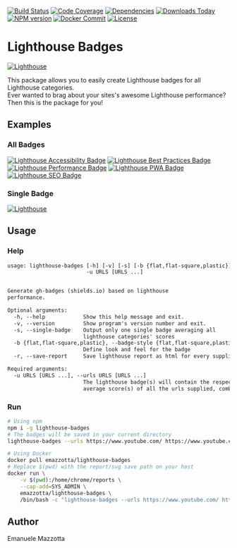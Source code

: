 [![Build Status](https://travis-ci.org/emazzotta/lighthouse-badges.svg?branch=master)](https://travis-ci.org/emazzotta/lighthouse-badges)
[![Code Coverage](https://codecov.io/gh/emazzotta/lighthouse-badges/branch/master/graph/badge.svg)](https://travis-ci.org/emazzotta/lighthouse-badges)
[![Dependencies](https://david-dm.org/emazzotta/lighthouse-badges.svg?style=flat)](https://david-dm.org/emazzotta/lighthouse-badges)
[![Downloads Today](https://img.shields.io/npm/dt/lighthouse-badges.svg?style=flat)](https://badge.fury.io/js/lighthouse-badges)
[![NPM version](https://img.shields.io/npm/v/lighthouse-badges.svg)](https://www.npmjs.org/package/lighthouse-badges)
[![Docker Commit](https://images.microbadger.com/badges/commit/emazzotta/lighthouse-badges.svg)](https://microbadger.com/images/emazzotta/lighthouse-badges)
[![License](http://img.shields.io/:license-mit-blue.svg?style=flat)](https://emanuelemazzotta.com/mit-license) 

# Lighthouse Badges

[![Lighthouse](https://rawgit.com/emazzotta/lighthouse-badges/master/assets/img/lighthouse.svg)](https://github.com/GoogleChrome/lighthouse)

This package allows you to easily create Lighthouse badges for all Lighthouse categories.  
Ever wanted to brag about your sites's awesome Lighthouse performance? Then this is the package for you!  

## Examples

### All Badges

[![Lighthouse Accessibility Badge](https://rawgit.com/emazzotta/lighthouse-badges/master/assets/img/scores/lighthouse_accessibility.svg)](https://github.com/emazzotta/lighthouse-badges)
[![Lighthouse Best Practices Badge](https://rawgit.com/emazzotta/lighthouse-badges/master/assets/img/scores/lighthouse_best-practices.svg)](https://github.com/emazzotta/lighthouse-badges)
[![Lighthouse Performance Badge](https://rawgit.com/emazzotta/lighthouse-badges/master/assets/img/scores/lighthouse_performance.svg)](https://github.com/emazzotta/lighthouse-badges)
[![Lighthouse PWA Badge](https://rawgit.com/emazzotta/lighthouse-badges/master/assets/img/scores/lighthouse_pwa.svg)](https://github.com/emazzotta/lighthouse-badges)
[![Lighthouse SEO Badge](https://rawgit.com/emazzotta/lighthouse-badges/master/assets/img/scores/lighthouse_seo.svg)](https://github.com/emazzotta/lighthouse-badges)

### Single Badge

[![Lighthouse](https://rawgit.com/emazzotta/lighthouse-badges/master/assets/img/scores/lighthouse.svg)](https://github.com/emazzotta/lighthouse-badges)  

## Usage

### Help

```txt
usage: lighthouse-badges [-h] [-v] [-s] [-b {flat,flat-square,plastic}] [-r]
                         -u URLS [URLS ...]


Generate gh-badges (shields.io) based on lighthouse
performance.

Optional arguments:
  -h, --help            Show this help message and exit.
  -v, --version         Show program's version number and exit.
  -s, --single-badge    Output only one single badge averaging all
                        lighthouse categories' scores
  -b {flat,flat-square,plastic}, --badge-style {flat,flat-square,plastic}
                        Define look and feel for the badge
  -r, --save-report     Save lighthouse report as html for every supplied url

Required arguments:
  -u URLS [URLS ...], --urls URLS [URLS ...]
                        The lighthouse badge(s) will contain the respective
                        average score(s) of all the urls supplied, combined

```

### Run

```bash
# Using npm
npm i -g lighthouse-badges
# The badges will be saved in your current directory
lighthouse-badges --urls https://www.youtube.com/ https://www.youtube.com/feed/trending

# Using Docker
docker pull emazzotta/lighthouse-badges
# Replace $(pwd) with the report/svg save path on your host 
docker run \
    -v $(pwd):/home/chrome/reports \
    --cap-add=SYS_ADMIN \
    emazzotta/lighthouse-badges \
    /bin/bash -c "lighthouse-badges --urls https://www.youtube.com/ https://www.youtube.com/feed/trending"
```

## Author

Emanuele Mazzotta
